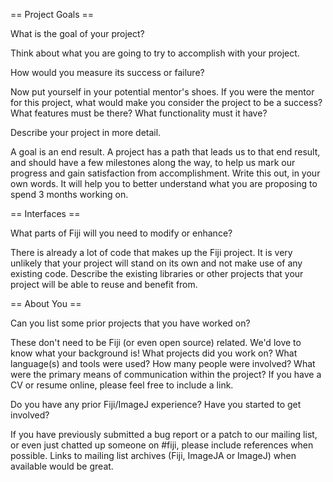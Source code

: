 == Project Goals ==

What is the goal of your project?

Think about what you are going to try to accomplish with your project.

How would you measure its success or failure?

Now put yourself in your potential mentor's shoes.  If you were the mentor for this project, what would make you consider the project to be a success?  What features must be there?  What functionality must it have?

Describe your project in more detail.

A goal is an end result.  A project has a path that leads us to that end result, and should have a few milestones along the way, to help us mark our progress and gain satisfaction from accomplishment.  Write this out, in your own words.  It will help you to better understand what you are proposing to spend 3 months working on.

== Interfaces ==

What parts of Fiji will you need to modify or enhance?

There is already a lot of code that makes up the Fiji project.  It is very unlikely that your project will stand on its own and not make use of any existing code.  Describe the existing libraries or other projects that your project will be able to reuse and benefit from.

== About You ==

Can you list some prior projects that you have worked on?

These don't need to be Fiji (or even open source) related.  We'd love to know what your background is!  What projects did you work on?  What language(s) and tools were used?  How many people were involved?  What were the primary means of communication within the project?  If you have a CV or resume online, please feel free to include a link.

Do you have any prior Fiji/ImageJ experience?  Have you started to get involved?

If you have previously submitted a bug report or a patch to our mailing list, or even just chatted up someone on #fiji, please include references when possible.  Links to mailing list archives (Fiji, ImageJA or ImageJ) when available would be great.
